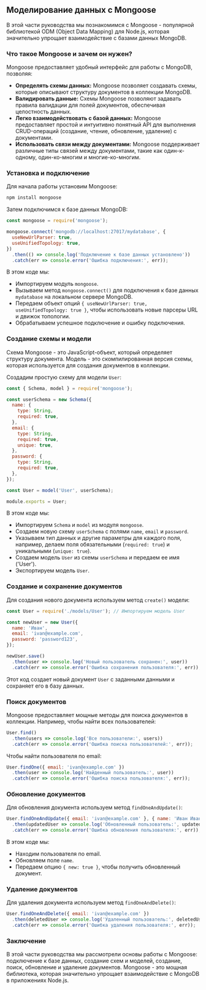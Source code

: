 ## Моделирование данных с Mongoose

В этой части руководства мы познакомимся с Mongoose - популярной библиотекой ODM (Object Data Mapping) для Node.js, которая значительно упрощает взаимодействие с базами данных MongoDB.

### Что такое Mongoose и зачем он нужен?

Mongoose предоставляет удобный интерфейс для работы с MongoDB, позволяя:

- **Определять схемы данных:** Mongoose позволяет создавать схемы, которые описывают структуру документов в коллекции MongoDB.
- **Валидировать данные:** Схемы Mongoose позволяют задавать правила валидации для полей документов, обеспечивая целостность данных.
- **Легко взаимодействовать с базой данных:** Mongoose предоставляет простой и интуитивно понятный API для выполнения CRUD-операций (создание, чтение, обновление, удаление) с документами.
- **Использовать связи между документами:** Mongoose поддерживает различные типы связей между документами, такие как один-к-одному, один-ко-многим и многие-ко-многим.

### Установка и подключение

Для начала работы установим Mongoose:

```bash
npm install mongoose
```

Затем подключимся к базе данных MongoDB:

```javascript
const mongoose = require('mongoose');

mongoose.connect('mongodb://localhost:27017/mydatabase', {
  useNewUrlParser: true,
  useUnifiedTopology: true,
})
  .then(() => console.log('Подключение к базе данных установлено'))
  .catch(err => console.error('Ошибка подключения:', err));
```

В этом коде мы:

- Импортируем модуль `mongoose`.
- Вызываем метод `mongoose.connect()` для подключения к базе данных `mydatabase` на локальном сервере MongoDB.
- Передаем объект опций `{ useNewUrlParser: true, useUnifiedTopology: true }`, чтобы использовать новые парсеры URL и движок топологии.
- Обрабатываем успешное подключение и ошибку подключения.

### Создание схемы и модели

Схема Mongoose - это JavaScript-объект, который определяет структуру документа. Модель - это скомпилированная версия схемы, которая используется для создания документов в коллекции.

Создадим простую схему для модели `User`:

```javascript
const { Schema, model } = require('mongoose');

const userSchema = new Schema({
  name: {
    type: String,
    required: true,
  },
  email: {
    type: String,
    required: true,
    unique: true,
  },
  password: {
    type: String,
    required: true,
  },
});

const User = model('User', userSchema);

module.exports = User;
```

В этом коде мы:

- Импортируем `Schema` и `model` из модуля `mongoose`.
- Создаем новую схему `userSchema` с полями `name`, `email` и `password`.
- Указываем тип данных и другие параметры для каждого поля, например, делаем поля обязательными (`required: true`) и уникальными (`unique: true`).
- Создаем модель `User` из схемы `userSchema` и передаем ее имя ('User').
- Экспортируем модель `User`.

### Создание и сохранение документов

Для создания нового документа используем метод `create()` модели:

```javascript
const User = require('./models/User'); // Импортируем модель User

const newUser = new User({
  name: 'Иван',
  email: 'ivan@example.com',
  password: 'password123',
});

newUser.save()
  .then(user => console.log('Новый пользователь сохранен:', user))
  .catch(err => console.error('Ошибка сохранения пользователя:', err));
```

Этот код создает новый документ `User` с заданными данными и сохраняет его в базу данных.

### Поиск документов

Mongoose предоставляет мощные методы для поиска документов в коллекции. Например, чтобы найти всех пользователей:

```javascript
User.find()
  .then(users => console.log('Все пользователи:', users))
  .catch(err => console.error('Ошибка поиска пользователей:', err));
```

Чтобы найти пользователя по email:

```javascript
User.findOne({ email: 'ivan@example.com' })
  .then(user => console.log('Найденный пользователь:', user))
  .catch(err => console.error('Ошибка поиска пользователя:', err));
```

### Обновление документов

Для обновления документа используем метод `findOneAndUpdate()`:

```javascript
User.findOneAndUpdate({ email: 'ivan@example.com' }, { name: 'Иван Иванович' }, { new: true })
  .then(updatedUser => console.log('Обновленный пользователь:', updatedUser))
  .catch(err => console.error('Ошибка обновления пользователя:', err));
```

В этом коде мы:

- Находим пользователя по email.
- Обновляем поле `name`.
- Передаем опцию `{ new: true }`, чтобы получить обновленный документ.

### Удаление документов

Для удаления документа используем метод `findOneAndDelete()`:

```javascript
User.findOneAndDelete({ email: 'ivan@example.com' })
  .then(deletedUser => console.log('Удаленный пользователь:', deletedUser))
  .catch(err => console.error('Ошибка удаления пользователя:', err));
```

### Заключение

В этой части руководства мы рассмотрели основы работы с Mongoose: подключение к базе данных, создание схем и моделей, создание, поиск, обновление и удаление документов. Mongoose - это мощная библиотека, которая значительно упрощает взаимодействие с MongoDB в приложениях Node.js. 
